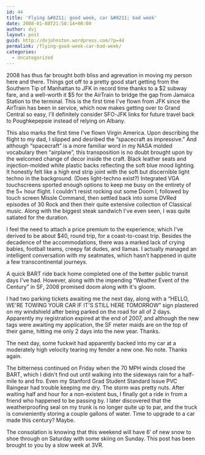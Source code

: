 ```yaml
---
id: 44
title: 'Flying &#8211; good week, car &#8211; bad week'
date: 2008-01-08T21:58:14+00:00
author: dvj
layout: post
guid: http://dvjohnston.wordpress.com/?p=44
permalink: /flying-good-week-car-bad-week/
categories:
  - Uncategorized
---
```

2008 has thus far brought both bliss and agrevation in moving my person here and there. Things got off to a pretty good start getting from the Southern Tip of Manhattan to JFK in record time thanks to a $2 subway fare, and a well-worth it $5 for the AirTrain to bridge the gap from Jamaica Station to the terminal. This is the first time I've flown from JFK since the AirTrain has been in service, which now makes getting over to Grand Central so easy, I'll definitely consider SFO-JFK links for future travel back to Poughkepepsie instead of relying on Albany.

This also marks the first time I've flown Virgin America. Upon describing the flight to my dad, I slipped and desribed the &#8220;spacecraft as impressive.&#8221; And although &#8220;spacecraft&#8221; is a more familiar word in my NASA molded vocabulary then &#8220;airplane&#8221;, this transposition is no doubt brought upon by the welcomed change of decor inside the craft. Black leather seats and injection-molded white plastic backs reflecting the soft blue mood lighting. It honestly felt like a high end strip joint with the soft but discernible light techno in the background. (Does light-techno exist?) Integrated VGA touchscreens sported enough options to keep me busy on the entirety of the 5+ hour flight. I couldn't resist rocking out some Doom I, followed by touch screen Missle Command, then settled back into some DVRed episodes of 30 Rock and then their quite extensive collection of Classical music. Along with the biggest steak sandwich I've even seen, I was quite satiated for the duration.

I feel the need to attach a price premium to the experience, which I've derived to be about $40, round trip, for a coast-to-coast trip. Besides the decadence of the accommodations, there was a marked lack of crying babies, football teams, creepy fat dudes, and llamas. I actually managed an intelligent conversation with my seatmates, which hasn't happened in quite a few transcontinental journeys.
  
A quick BART ride back home completed one of the better public transit days I've had. However, along with the impending &#8220;Weather Event of the Century&#8221; in SF, 2008 promised doom along with it's gloom.

I had two parking tickets awaiting me the next day, along with a &#8220;HELLO, WE'RE TOWING YOUR CAR IF IT'S STILL HERE TOMORROW&#8221; sign plastered on my windshield after being parked on the road for all of 2 days. Apparently my registration expired at the end of 2007, and although the new tags were awaiting my application, the SF meter maids are on the top of their game, hitting me only 2 days into the new year. Thanks.
  
The next day, some fuckwit had apparently backed into my car at a moderately high velocity tearing my fender a new one. No note. Thanks again.
  
The bitterness continued on Friday when the 70 MPH winds closed the BART, which I didn't find out until walking into the sideways rain for a half-mile to and fro. Even my Stanford Grad Student Standard Issue PVC Raingear had trouble keeping me dry. The storm was pretty nuts. After waiting half and hour for a non-existent bus, I finally got a ride in from a friend who happened to be passing by. I later discovered that the weatherproofing seal on my trunk is no longer quite up to par, and the truck is convieniently storing a couple gallons of water. Time to upgrade to a car made this century? Maybe.

The consolation is knowing that this weekend will have 6&#8242; of new snow to shoe through on Saturday with some skiing on Sunday. This post has been brought to you by a slow week at 3VR.